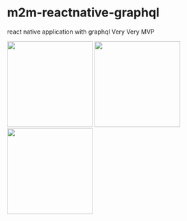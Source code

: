 # m2m-reactnative-graphql
react native application with graphql Very Very MVP

<p align="left">
<img src="https://media.discordapp.net/attachments/976678981434753034/1093395396195258438/Screenshot_1680756137.png?width=324&height=702" width="200" />
<img src="https://media.discordapp.net/attachments/976678981434753034/1093395396442726541/Screenshot_1680756143.png?width=324&height=702" width="200" />
<img src="https://media.discordapp.net/attachments/976678981434753034/1093395396656644166/Screenshot_1680756147.png?width=324&height=702" width="200" />
</p>
